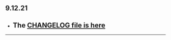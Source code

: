 ## 9.12.21

- ## The [CHANGELOG file is here](https://flutter-sound.canardoux.xyz/changelog.html)

-----------------------------------------------------------------------------------------------------------------------------------
